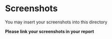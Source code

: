 # Screenshots 

You may insert your screenshots into this directory

**Please link your screenshots in your report**
